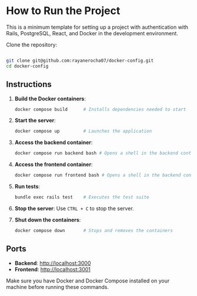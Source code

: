 # How to Run the Project

This is a minimum template for setting up a project with authentication with Rails, PostgreSQL, React, and Docker in the development environment.

Clone the repository:

```bash

git clone git@github.com:rayanerocha07/docker-config.git
cd docker-config
````

## Instructions

1. **Build the Docker containers**:
    ```bash
    docker compose build      # Installs dependencies needed to start
    ```

2. **Start the server**:
    ```bash
    docker compose up         # Launches the application
    ```

3. **Access the backend container**:
    ```bash
    docker compose run backend bash # Opens a shell in the backend container
    ```

4. **Access the frontend container**:
    ```bash
    docker compose run frontend bash # Opens a shell in the backend container
    ```

5. **Run tests**:
    ```bash
    bundle exec rails test    # Executes the test suite
    ```

6. **Stop the server**: Use `CTRL + C` to stop the server.

7. **Shut down the containers**:
    ```bash
    docker compose down       # Stops and removes the containers
    ```

## Ports

- **Backend**: [http://localhost:3000](http://localhost:3000)
- **Frontend**: [http://localhost:3001](http://localhost:3001)


Make sure you have Docker and Docker Compose installed on your machine before running these commands.
